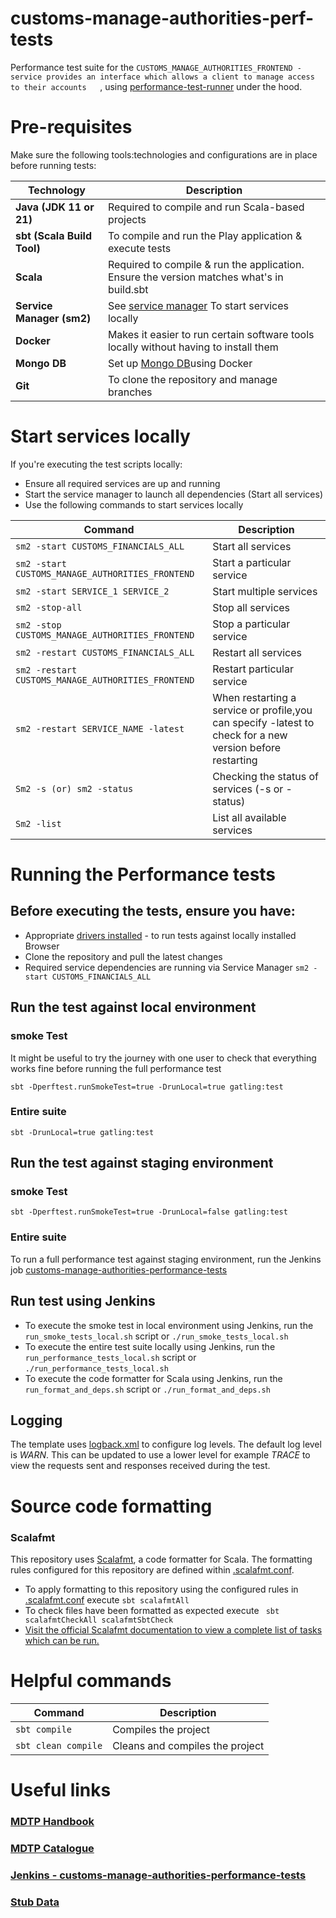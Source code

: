
# customs-manage-authorities-perf-tests
Performance test suite for the `CUSTOMS_MANAGE_AUTHORITIES_FRONTEND - service provides an interface which allows a client to manage access to their accounts   `, using [performance-test-runner](https://github.com/hmrc/performance-test-runner) under the hood.


# Pre-requisites

Make sure the following tools:technologies and configurations are in place before running tests:

| **Technology**             | **Description**                                                                           |
|----------------------------|-------------------------------------------------------------------------------------------|
| **Java (JDK 11 or 21)**    | Required to compile and run Scala-based projects                                          |
| **sbt (Scala Build Tool)** | To compile and run the Play application & execute tests                                   |
| **Scala**                  | Required to compile & run the application. Ensure the version matches what's in build.sbt |
| **Service Manager (sm2)**  | See [service manager](https://github.com/hmrc/service-manager) To start services locally                                      |
| **Docker**                 | Makes it easier to run certain software tools locally without having to install them      |
| **Mongo DB**               | Set up [Mongo DB](https://www.mongodb.com/docs/manual/installation/)using Docker                                                        |
| **Git**                    | To clone the repository and manage branches                                               | 


# Start services locally
If you're executing the test scripts locally:
- Ensure all required services are up and running
- Start the service manager to launch all dependencies (Start all services)
- Use the following commands to start services locally

| **Command**                                         | **Description**                                                                                           |
|-----------------------------------------------------|-----------------------------------------------------------------------------------------------------------|
| `sm2 -start CUSTOMS_FINANCIALS_ALL`                 | Start all services                                                                                        |
| `sm2 -start CUSTOMS_MANAGE_AUTHORITIES_FRONTEND`    | Start a particular service                                                                                |
| `sm2 -start SERVICE_1 SERVICE_2`                    | Start multiple services                                                                                   |
| `sm2 -stop-all`                                     | Stop all services                                                                                         |
| `sm2 -stop CUSTOMS_MANAGE_AUTHORITIES_FRONTEND`     | Stop a particular service                                                                                 |
| `sm2 -restart CUSTOMS_FINANCIALS_ALL`               | Restart all services                                                                                      |
| `sm2 -restart CUSTOMS_MANAGE_AUTHORITIES_FRONTEND`  | Restart particular service                                                                                |
| `sm2 -restart SERVICE_NAME -latest`                 | When restarting a service or profile,you can specify -latest to check for a new version before restarting |                                              
| `Sm2 -s (or) sm2 -status`                           | Checking the status of services (-s or -status)                                                           |
| `Sm2 -list`                                         | List all available services                                                                               |


# Running the Performance tests

## Before executing the tests, ensure you have:
- Appropriate [drivers installed](#installing-local-driver-binaries) - to run tests against locally installed Browser
- Clone the repository and pull the latest changes
- Required service dependencies are running via Service Manager `sm2 -start CUSTOMS_FINANCIALS_ALL`


## Run the test against local environment

### smoke Test

It might be useful to try the journey with one user to check that everything works fine before running the full performance test
```
sbt -Dperftest.runSmokeTest=true -DrunLocal=true gatling:test 
```
### Entire suite
```
sbt -DrunLocal=true gatling:test 
```

## Run the test against staging environment

### smoke Test

```
sbt -Dperftest.runSmokeTest=true -DrunLocal=false gatling:test
```

### Entire suite

To run a full performance test against staging environment, run the Jenkins job [customs-manage-authorities-performance-tests](https://performance.tools.staging.tax.service.gov.uk/job/CDS/job/Financials/job/customs-manage-authorities-performance-tests/)

## Run test using Jenkins
- To execute the smoke test in local environment using Jenkins, run the `run_smoke_tests_local.sh` script or `./run_smoke_tests_local.sh`
- To execute the entire test suite locally using Jenkins, run the `run_performance_tests_local.sh` script or `./run_performance_tests_local.sh`
- To execute the code formatter for Scala using Jenkins, run the `run_format_and_deps.sh` script or `./run_format_and_deps.sh`

## Logging

The template uses [logback.xml](src/test/resources) to configure log levels. The default log level is *WARN*. This can be updated to use a lower level for example *TRACE* to view the requests sent and responses received during the test.


# Source code formatting
### Scalafmt
This repository uses [Scalafmt](https://scalameta.org/scalafmt/), a code formatter for Scala. The formatting rules configured for this repository are defined within [.scalafmt.conf](.scalafmt.conf).
- To apply formatting to this repository using the configured rules in [.scalafmt.conf](.scalafmt.conf) execute `sbt scalafmtAll`
- To check files have been formatted as expected execute ` sbt scalafmtCheckAll scalafmtSbtCheck`
- [Visit the official Scalafmt documentation to view a complete list of tasks which can be run.](https://scalameta.org/scalafmt/docs/installation.html#task-keys)


# Helpful commands
| Command                                       | Description                     |
|-----------------------------------------------|---------------------------------|
| `sbt compile`                                 | Compiles the project            |
| `sbt clean compile`                           | Cleans and compiles the project |


# Useful links
### [MDTP Handbook](ttps://docs.tax.service.gov.uk/mdtp-handbook/documentation/developer-set-up/index.html#developer-set-up)
### [MDTP Catalogue](https://catalogue.tax.service.gov.uk/teams/CDS%20Financials)
### [Jenkins - customs-manage-authorities-performance-tests](https://performance.tools.staging.tax.service.gov.uk/job/CDS/job/Financials/job/customs-manage-authorities-performance-tests/)
### [Stub Data](https://confluence.tools.tax.service.gov.uk/pages/viewpage.action?pageId=1022821228)
